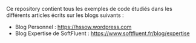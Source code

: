 Ce repository contient tous les exemples de code étudiés dans les différents articles écrits sur les blogs suivants :
* Blog Personnel : https://hssow.wordpress.com  
* Blog Expertise de SoftFluent : https://www.softfluent.fr/blog/expertise